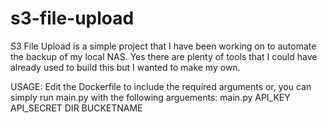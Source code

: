 # s3-file-upload
S3 File Upload is a simple project that I have been working on to automate the backup of my local NAS.
Yes there are plenty of tools that I could have already used to build this but I wanted to make my own.

USAGE:
Edit the Dockerfile to include the required arguments or, you can simply run main.py with the following arguements:
main.py API_KEY API_SECRET DIR BUCKETNAME
